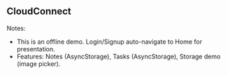 
CloudConnect
----------------------------------------


Notes:
- This is an offline demo. Login/Signup auto-navigate to Home for presentation.
- Features: Notes (AsyncStorage), Tasks (AsyncStorage), Storage demo (image picker).
